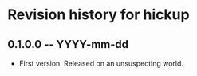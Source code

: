 # Revision history for hickup

## 0.1.0.0 -- YYYY-mm-dd

* First version. Released on an unsuspecting world.
